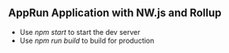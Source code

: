 ## AppRun Application with NW.js and Rollup

* Use _npm start_ to start the dev server
* Use _npm run build_ to build for production
